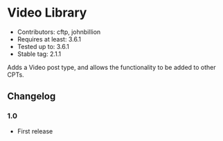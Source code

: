 # Video Library

* Contributors: cftp, johnbillion
* Requires at least: 3.6.1
* Tested up to: 3.6.1
* Stable tag: 2.1.1

Adds a Video post type, and allows the functionality to be added to other CPTs.

## Changelog

### 1.0 

* First release

